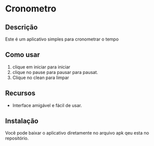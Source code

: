 # Cronometro 
 
## Descrição
 
Este é um aplicativo simples para cronometrar o tempo 
 
## Como usar
 
1. clique em iniciar para iniciar
2. clique no pause para pausar para pausat.
3. Clique no clean para limpar
 
## Recursos
 
- Interface amigável e fácil de usar.
 
## Instalação
 
Você pode baixar o aplicativo diretamente no arquivo apk qeu esta no repositório.
